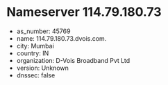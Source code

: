 # Nameserver 114.79.180.73

* as_number: 45769
* name: 114.79.180.73.dvois.com.
* city: Mumbai
* country: IN
* organization: D-Vois Broadband Pvt Ltd
* version: Unknown
* dnssec: false
